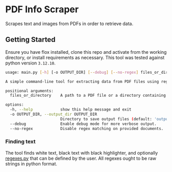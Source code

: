 # PDF Info Scraper
Scrapes text and images from PDFs in order to retrieve data.

## Getting Started
Ensure you have flox installed, clone this repo and activate from the working directory, or install requirements as necessary. This tool was tested against python version `3.12.10`.

```bash
usage: main.py [-h] [-o OUTPUT_DIR] [--debug] [--no-regex] files_or_directory [files_or_directory ...]

A simple command-line tool for extracting data from PDF files using regex patterns.

positional arguments:
  files_or_directory    A path to a PDF file or a directory containing them.

options:
  -h, --help            show this help message and exit
  -o OUTPUT_DIR, --output_dir OUTPUT_DIR
                        Directory to save output files (default: 'output').
  --debug               Enable debug mode for more verbose output.
  --no-regex            Disable regex matching on provided documents.
  ```

### Finding text
The tool finds white text, black text with black highlighter, and optionally [regexes.py](./regexes.py) that can be defined by the user. All regexes ought to be raw strings in python format.
